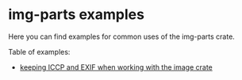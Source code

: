 # img-parts examples

Here you can find examples for common uses of the img-parts crate.

Table of examples:

* [keeping ICCP and EXIF when working with the image crate](./image-rs/README.md)
